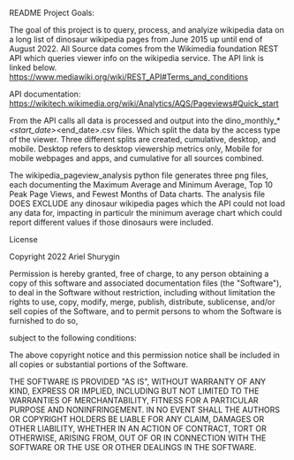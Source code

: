 README
Project Goals:

The goal of this project is to query, process, and analyize wikipedia data on a long list of dinosaur wikipedia pages from June 2015 up until end of August 2022.
All Source data comes from the Wikimedia foundation REST API which queries viewer info on the wikipedia service. The API link is linked below.
https://www.mediawiki.org/wiki/REST_API#Terms_and_conditions


API documentation: https://wikitech.wikimedia.org/wiki/Analytics/AQS/Pageviews#Quick_start


From the API calls all data is processed and output into the dino_monthly_*_<start_date>_<end_date>.csv files. Which split the data by the access type of the viewer. Three different splits are created, cumulative, desktop, and mobile. Desktop refers to desktop viewership metrics only, Mobile for mobile webpages and apps, and cumulative for all sources combined.

The wikipedia_pageview_analysis python file generates three png files, each documenting the Maximum Average and Minimum Average, Top 10 Peak Page Views, and Fewest Months of Data charts. The analysis file DOES EXCLUDE any dinosaur wikipedia pages which the API could not load any data for, impacting in particulr the minimum average chart which could report different values if those dinosaurs were included.


License

Copyright 2022 Ariel Shurygin

Permission is hereby granted, free of charge, to any person obtaining a copy of this software and associated documentation files (the "Software"), to deal in the Software without restriction, including without limitation the rights to use, copy, modify, merge, publish, distribute, sublicense, and/or sell copies of the Software, and to permit persons to whom the Software is furnished to do so,

subject to the following conditions:

The above copyright notice and this permission notice shall be included in all copies or substantial portions of the Software.

THE SOFTWARE IS PROVIDED "AS IS", WITHOUT WARRANTY OF ANY KIND, EXPRESS OR IMPLIED, INCLUDING BUT NOT LIMITED TO THE WARRANTIES OF MERCHANTABILITY, FITNESS FOR A PARTICULAR PURPOSE AND NONINFRINGEMENT. IN NO EVENT SHALL THE AUTHORS OR COPYRIGHT HOLDERS BE LIABLE FOR ANY CLAIM, DAMAGES OR OTHER LIABILITY, WHETHER IN AN ACTION OF CONTRACT, TORT OR OTHERWISE, ARISING FROM, OUT OF OR IN CONNECTION WITH THE SOFTWARE OR THE USE OR OTHER DEALINGS IN THE SOFTWARE.

